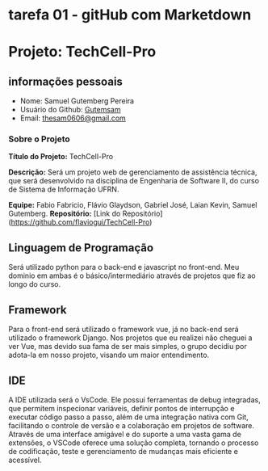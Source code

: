 # tarefa 01 - gitHub com Marketdown
# Projeto: TechCell-Pro

## informações pessoais
- Nome: Samuel Gutemberg Pereira
- Usuário do Github: [Gutemsam](https://github.com/gutemsam)
- Email: <thesam0606@gmail.com>
  
### Sobre o Projeto

**Título do Projeto:** TechCell-Pro

**Descrição:** Será um projeto web de gerenciamento de assistência técnica, que será desenvolvido na disciplina de Engenharia de Software II, do curso de Sistema de Informação UFRN.

**Equipe:** Fabio Fabricio, Flávio Glaydson, Gabriel José, Laian Kevin, Samuel Gutemberg.
**Repositório:** [Link do Repositório] (https://github.com/flaviogui/TechCell-Pro)

## Linguagem de Programação

Será utilizado python para o back-end e javascript no front-end. Meu dominio em ambas é o básico/intermediário através de projetos que fiz ao longo do curso.

## Framework

Para o front-end será utilizado o framework vue, já no back-end será utilizado o framework Django. Nos projetos que eu realizei não cheguei a ver Vue, mas devido sua fama de ser mais simples, o grupo decidiu por adota-la em nosso projeto, visando um maior entendimento.

## IDE 
A IDE utilizada será o VsCode. Ele possui ferramentas de debug integradas, que permitem inspecionar variáveis, definir pontos de interrupção e executar código passo a passo, além de uma integração nativa com Git, facilitando o controle de versão e a colaboração em projetos de software. Através de uma interface amigável e do suporte a uma vasta gama de extensões, o VSCode oferece uma solução completa, tornando o processo de codificação, teste e gerenciamento de mudanças mais eficiente e acessível.
